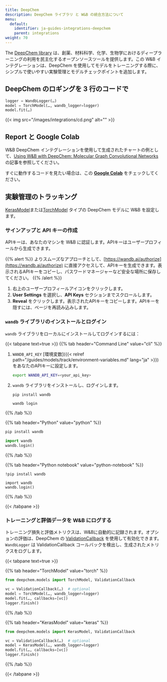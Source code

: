 ```yaml
---
title: DeepChem
description: DeepChem ライブラリ と W&B の統合方法について
menu:
  default:
    identifier: ja-guides-integrations-deepchem
    parent: integrations
weight: 70
---
```


The [DeepChem library](https://github.com/deepchem/deepchem) は、創薬、材料科学、化学、生物学におけるディープラーニングの利用を民主化するオープンソースツールを提供します。この W&B インテグレーションは、DeepChem を使用してモデルをトレーニングする際に、シンプルで使いやすい実験管理とモデルチェックポイントを追加します。

## DeepChem のロギングを 3 行のコードで

```python
logger = WandbLogger(…)
model = TorchModel(…, wandb_logger=logger)
model.fit(…)
```

{{< img src="/images/integrations/cd.png" alt="" >}}

## Report と Google Colab

W&B DeepChem インテグレーションを使用して生成されたチャートの例として、[Using W&B with DeepChem: Molecular Graph Convolutional Networks](https://wandb.ai/kshen/deepchem_graphconv/reports/Using-W-B-with-DeepChem-Molecular-Graph-Convolutional-Networks--Vmlldzo4MzU5MDc?galleryTag=) の記事を参照してください。

すぐに動作するコードを見たい場合は、この [**Google Colab**](https://colab.research.google.com/github/wandb/examples/blob/master/colabs/deepchem/W%26B_x_DeepChem.ipynb) をチェックしてください。

## 実験管理のトラッキング

[KerasModel](https://deepchem.readthedocs.io/en/latest/api_reference/models.html#keras-models)または[TorchModel](https://deepchem.readthedocs.io/en/latest/api_reference/models.html#pytorch-models) タイプの DeepChem モデルに W&B を設定します。

### サインアップと API キーの作成

APIキーは、あなたのマシンを W&B に認証します。APIキーはユーザープロフィールから生成できます。

{{% alert %}}
よりスムーズなアプローチとして、[https://wandb.ai/authorize](https://wandb.ai/authorize) に直接アクセスして、APIキーを生成できます。表示されるAPIキーをコピーし、パスワードマネージャーなど安全な場所に保存してください。
{{% /alert %}}

1. 右上のユーザープロフィールアイコンをクリックします。
1. **User Settings** を選択し、**API Keys** セクションまでスクロールします。
1. **Reveal** をクリックします。表示されたAPIキーをコピーします。APIキーを隠すには、ページを再読み込みします。

### `wandb` ライブラリのインストールとログイン

`wandb` ライブラリをローカルにインストールしてログインするには：

{{< tabpane text=true >}}
{{% tab header="Command Line" value="cli" %}}

1. `WANDB_API_KEY` [環境変数]({{< relref path="/guides/models/track/environment-variables.md" lang="ja" >}}) をあなたのAPIキーに設定します。

    ```bash
    export WANDB_API_KEY=<your_api_key>
    ```

1. `wandb` ライブラリをインストールし、ログインします。

    ```shell
    pip install wandb

    wandb login
    ```

{{% /tab %}}

{{% tab header="Python" value="python" %}}

```bash
pip install wandb
```
```python
import wandb
wandb.login()
```

{{% /tab %}}

{{% tab header="Python notebook" value="python-notebook" %}}

```notebook
!pip install wandb

import wandb
wandb.login()
```

{{% /tab %}}

{{< /tabpane >}}

### トレーニングと評価データを W&B にログする

トレーニング損失と評価メトリクスは、W&Bに自動的に記録されます。オプションの評価は、DeepChem の [ValidationCallback](https://github.com/deepchem/deepchem/blob/master/deepchem/models/callbacks.py) を使用して有効化できます。`WandbLogger` は ValidationCallback コールバックを検出し、生成されたメトリクスをログします。

{{< tabpane text=true >}}

{{% tab header="TorchModel" value="torch" %}}

```python
from deepchem.models import TorchModel, ValidationCallback

vc = ValidationCallback(…)  # optional
model = TorchModel(…, wandb_logger=logger)
model.fit(…, callbacks=[vc])
logger.finish()
```

{{% /tab %}}

{{% tab header="KerasModel" value="keras" %}}

```python
from deepchem.models import KerasModel, ValidationCallback

vc = ValidationCallback(…)  # optional
model = KerasModel(…, wandb_logger=logger)
model.fit(…, callbacks=[vc])
logger.finish()
```

{{% /tab %}}

{{< /tabpane >}}